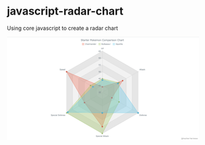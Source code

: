# javascript-radar-chart
Using core javascript to create a radar chart

![Alt text](/screenshot/screenshot1.png?raw=true "Screenshot")
